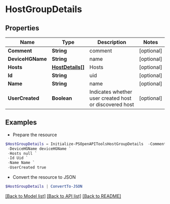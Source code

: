 # HostGroupDetails
## Properties

Name | Type | Description | Notes
------------ | ------------- | ------------- | -------------
**Comment** | **String** | comment | [optional] 
**DeviceHGName** | **String** | name | [optional] 
**Hosts** | [**HostDetails[]**](HostDetails.md) | Hosts | [optional] 
**Id** | **String** | uid | [optional] 
**Name** | **String** | name | [optional] 
**UserCreated** | **Boolean** | Indicates whether user created host or discovered host | [optional] 

## Examples

- Prepare the resource
```powershell
$HostGroupDetails = Initialize-PSOpenAPIToolsHostGroupDetails  -Comment comment_2 `
 -DeviceHGName deviceHGName `
 -Hosts null `
 -Id Uid `
 -Name Name `
 -UserCreated true
```

- Convert the resource to JSON
```powershell
$HostGroupDetails | ConvertTo-JSON
```

[[Back to Model list]](../README.md#documentation-for-models) [[Back to API list]](../README.md#documentation-for-api-endpoints) [[Back to README]](../README.md)

